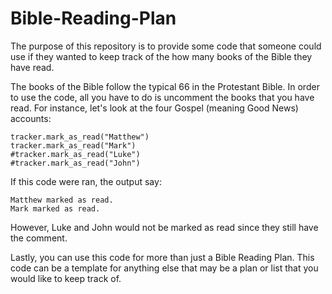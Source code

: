 # Bible-Reading-Plan
The purpose of this repository is to provide some code that someone could use if they wanted to keep track of the how many books of the Bible they have read.  

The books of the Bible follow the typical 66 in the Protestant Bible.  In order to use the code, all you have to do is uncomment the books that you have read.  For instance, let's look at the four Gospel (meaning Good News) accounts: 

    tracker.mark_as_read("Matthew")
    tracker.mark_as_read("Mark")
    #tracker.mark_as_read("Luke")
    #tracker.mark_as_read("John")

If this code were ran, the output say:

    Matthew marked as read.
    Mark marked as read.

However, Luke and John would not be marked as read since they still have the comment.  

Lastly, you can use this code for more than just a Bible Reading Plan.  This code can be a template for anything else that may be a plan or list that you would like to keep track of. 
